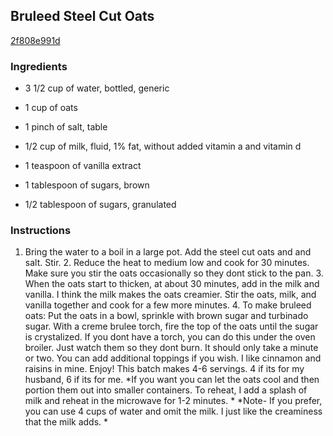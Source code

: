 ## Bruleed Steel Cut Oats

[2f808e991d](http://tastykitchen.com/recipes/breakfastbrunch/bruleed-steel-cut-oats/)

### Ingredients

 - 3 1/2 cup of water, bottled, generic

 - 1 cup of oats

 - 1 pinch of salt, table

 - 1/2 cup of milk, fluid, 1% fat, without added vitamin a and vitamin d

 - 1 teaspoon of vanilla extract

 - 1 tablespoon of sugars, brown

 - 1/2 tablespoon of sugars, granulated

### Instructions

1. Bring the water to a boil in a large pot. Add the steel cut oats and and salt. Stir. 2. Reduce the heat to medium low and cook for 30 minutes. Make sure you stir the oats occasionally so they dont stick to the pan. 3. When the oats start to thicken, at about 30 minutes, add in the milk and vanilla. I think the milk makes the oats creamier. Stir the oats, milk, and vanilla together and cook for a few more minutes. 4. To make bruleed oats: Put the oats in a bowl, sprinkle with brown sugar and turbinado sugar. With a creme brulee torch, fire the top of the oats until the sugar is crystalized. If you dont have a torch, you can do this under the oven broiler. Just watch them so they dont burn. It should only take a minute or two. You can add additional toppings if you wish. I like cinnamon and raisins in mine. Enjoy! This batch makes 4-6 servings. 4 if its for my husband, 6 if its for me. *If you want you can let the oats cool and then portion them out into smaller containers. To reheat, I add a splash of milk and reheat in the microwave for 1-2 minutes. * *Note- If you prefer, you can use 4 cups of water and omit the milk. I just like the creaminess that the milk adds. *